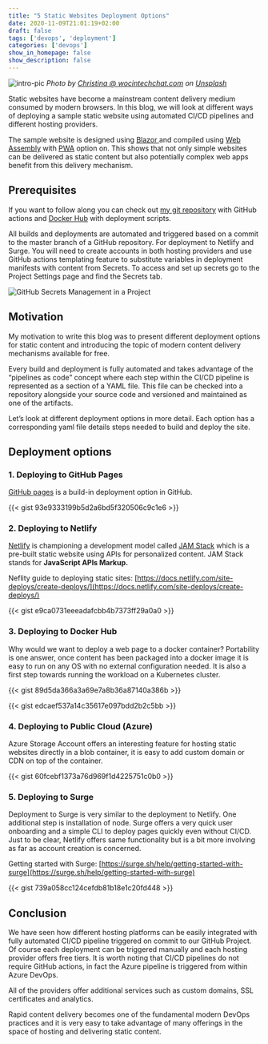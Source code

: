 ```yaml
---
title: "5 Static Websites Deployment Options"
date: 2020-11-09T21:01:19+02:00
draft: false
tags: ['devops', 'deployment']
categories: ['devops']
show_in_homepage: false
show_description: false
---
```


![intro-pic](https://cdn-images-1.medium.com/max/12032/1*T1tAElaHDl_mwUOSvdguTw.jpeg)
*Photo by [Christina @ wocintechchat.com](https://unsplash.com/@wocintechchat?utm_source=unsplash&utm_medium=referral&utm_content=creditCopyText) on [Unsplash](https://unsplash.com/s/photos/server?utm_source=unsplash&utm_medium=referral&utm_content=creditCopyText)*

Static websites have become a mainstream content delivery medium consumed by modern browsers. In this blog, we will look at different ways of deploying a sample static website using automated CI/CD pipelines and different hosting providers.

The sample website is designed using [Blazor ](https://dotnet.microsoft.com/apps/aspnet/web-apps/blazor)and compiled using [Web Assembly](https://en.wikipedia.org/wiki/WebAssembly) with [PWA](https://en.wikipedia.org/wiki/Progressive_web_application) option on. This shows that not only simple websites can be delivered as static content but also potentially complex web apps benefit from this delivery mechanism.

## Prerequisites

If you want to follow along you can check out [my git repository](https://github.com/Piotr1215/pwa-sample) with GitHub actions and [Docker Hub](https://hub.docker.com/repository/docker/piotrzan/blazorindocker) with deployment scripts.

All builds and deployments are automated and triggered based on a commit to the master branch of a GitHub repository. For deployment to Netlify and Surge. You will need to create accounts in both hosting providers and use GitHub actions templating feature to substitute variables in deployment manifests with content from Secrets. To access and set up secrets go to the Project Settings page and find the Secrets tab.

![GitHub Secrets Management in a Project](https://cdn-images-1.medium.com/max/3148/1*7cONnbGKXAvpWeOTgHRtjA.png)

## Motivation

My motivation to write this blog was to present different deployment options for static content and introducing the topic of modern content delivery mechanisms available for free.

Every build and deployment is fully automated and takes advantage of the “pipelines as code” concept where each step within the CI/CD pipeline is represented as a section of a YAML file. This file can be checked into a repository alongside your source code and versioned and maintained as one of the artifacts.

Let’s look at different deployment options in more detail. Each option has a corresponding yaml file details steps needed to build and deploy the site.

## Deployment options

### 1. Deploying to GitHub Pages

[GitHub pages](https://pages.github.com/) is a build-in deployment option in GitHub.

 {{< gist 93e9333199b5d2a6bd5f320506c9c1e6 >}}

### 2. Deploying to Netlify

[Netlify](https://www.netlify.com/) is championing a development model called [JAM Stack](https://jamstack.org/) which is a pre-built static website using APIs for personalized content. JAM Stack stands for **JavaScript APIs Markup.**

Neflity guide to deploying static sites: [https://docs.netlify.com/site-deploys/create-deploys/](https://docs.netlify.com/site-deploys/create-deploys/)

{{< gist e9ca0731eeeadafcbb4b7373ff29a0a0 >}}

### 3. Deploying to Docker Hub

Why would we want to deploy a web page to a docker container? Portability is one answer, once content has been packaged into a docker image it is easy to run on any OS with no external configuration needed. It is also a first step towards running the workload on a Kubernetes cluster.

 {{< gist 89d5da366a3a69e7a8b36a87140a386b >}}

 {{< gist edcaef537a14c35617e097bdd2b2c5bb >}}

### 4. Deploying to Public Cloud (Azure)

Azure Storage Account offers an interesting feature for hosting static websites directly in a blob container, it is easy to add custom domain or CDN on top of the container.

 {{< gist 60fcebf1373a76d969f1d4225751c0b0 >}}

### 5. Deploying to Surge

Deployment to Surge is very similar to the deployment to Netlify. One additional step is installation of node. Surge offers a very quick user onboarding and a simple CLI to deploy pages quickly even without CI/CD. Just to be clear, Netlify offers same functionality but is a bit more involving as far as account creation is concerned.

Getting started with Surge: [https://surge.sh/help/getting-started-with-surge](https://surge.sh/help/getting-started-with-surge)

 {{< gist 739a058cc124cefdb81b18e1c20fd448 >}}

## Conclusion

We have seen how different hosting platforms can be easily integrated with fully automated CI/CD pipeline triggered on commit to our GitHub Project. Of course each deployment can be triggered manually and each hosting provider offers free tiers. It is worth noting that CI/CD pipelines do not require GitHub actions, in fact the Azure pipeline is triggered from within Azure DevOps.

All of the providers offer additional services such as custom domains, SSL certificates and analytics.

Rapid content delivery becomes one of the fundamental modern DevOps practices and it is very easy to take advantage of many offerings in the space of hosting and delivering static content.

